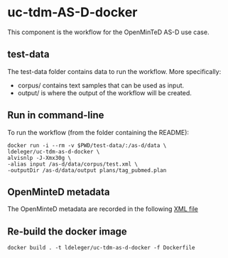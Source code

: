 # uc-tdm-AS-D-docker

This component is the workflow for the OpenMinTeD AS-D use case.

## test-data
The test-data folder contains data to run the workflow. More specifically:
* corpus/ contains text samples that can be used as input.
* output/ is where the output of the workflow will be created.

## Run in command-line

To run the workflow (from the folder containing the README):

```
docker run -i --rm -v $PWD/test-data/:/as-d/data \
ldeleger/uc-tdm-as-d-docker \
alvisnlp -J-Xmx30g \ 
-alias input /as-d/data/corpus/test.xml \
-outputDir /as-d/data/output plans/tag_pubmed.plan
```

## OpenMinteD metadata

The OpenMinteD metadata are recorded in the following [XML file](as-d.metadata.xml)

## Re-build the docker image

```docker build . -t ldeleger/uc-tdm-as-d-docker -f Dockerfile```
